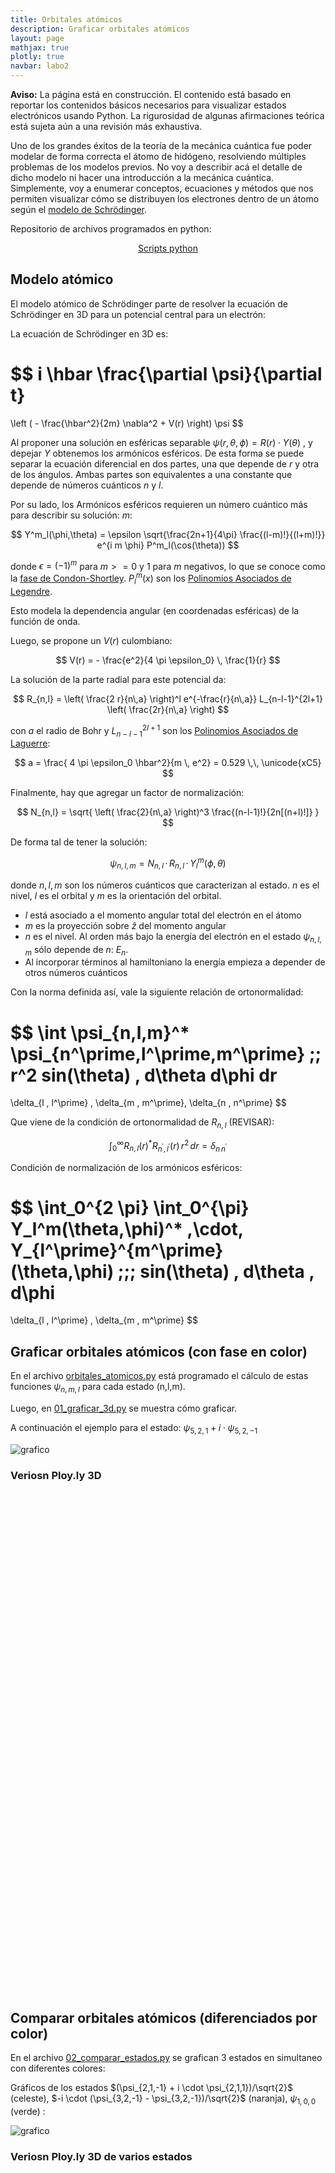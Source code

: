 ```yaml
---
title: Orbitales atómicos
description: Graficar orbitales atómicos
layout: page
mathjax: true
plotly: true
navbar: labo2
---
```


<div class="alert alert-danger" role="alert" >
  <strong>Aviso:</strong> La página está en construcción. El contenido está basado en reportar los contenidos básicos
  necesarios para visualizar estados electrónicos usando Python.
  La rigurosidad de algunas afirmaciones teórica está sujeta aún a una revisión más exhaustiva.
</div>


Uno de los grandes éxitos de la teoría de la mecánica cuántica fue poder modelar de forma correcta el átomo de hidógeno,
resolviendo múltiples problemas de los modelos previos. No voy a describir acá el detalle de dicho modelo ni hacer una introducción
a la mecánica cuántica. Simplemente, voy a enumerar conceptos, ecuaciones y métodos que nos permiten visualizar cómo se distribuyen
los electrones dentro de un átomo según el [modelo de Schrödinger](https://en.wikipedia.org/wiki/Hydrogen_atom#Schr%C3%B6dinger_equation).

Repositorio de archivos programados en python:

<center>
<a href="https://github.com/marceluda/python-para-fisicos/tree/master/tutoriales/orbitales_atomicos" class="btn btn-primary btn-lg" role="button">
Scripts python
</a>
</center>


## Modelo atómico

El modelo atómico de Schrödinger parte de resolver la ecuación de Schrödinger en 3D para un potencial central para un electrón:

La ecuación de Schrödinger en 3D es:

$$
i \hbar \frac{\partial \psi}{\partial t}
=
\left ( - \frac{\hbar^2}{2m} \nabla^2  + V(r) \right) \psi
$$

Al proponer una solución en esféricas separable $\psi(r,\theta,\phi) = R(r) \cdot Y(\theta)$ , y depejar $Y$ obtenemos los armónicos esféricos.
De esta forma se puede separar la ecuación diferencial en dos partes, una que depende de $r$ y otra de los ángulos.
Ambas partes son equivalentes a una constante que depende de números cuánticos $n$ y $l$.


Por su lado, los Armónicos esféricos requieren un número cuántico más para describir su solución: $m$:

$$
Y^m_l(\phi,\theta) = \epsilon \sqrt{\frac{2n+1}{4\pi} \frac{(l-m)!}{(l+m)!}}
      e^{i m \phi} P^m_l(\cos(\theta))
$$

donde $\epsilon = (-1)^m$ para $m>=0$ y $1$ para $m$ negativos, lo que se conoce como la [fase de Condon-Shortley](https://en.wikipedia.org/wiki/Spherical_harmonics#Condon%E2%80%93Shortley_phase).
$P^m_l(x)$ son los [Polinomios Asociados de Legendre](https://en.wikipedia.org/wiki/Associated_Legendre_polynomials).

Esto modela la dependencia angular (en coordenadas esféricas) de la función de onda.



Luego, se propone un $V(r)$ culombiano:

$$
V(r) = - \frac{e^2}{4 \pi \epsilon_0} \, \frac{1}{r}
$$

La solución de la parte radial para este potencial da:

$$
R_{n,l} = \left( \frac{2 r}{n\,a} \right)^l e^{-\frac{r}{n\,a}} L_{n-l-1}^{2l+1} \left( \frac{2r}{n\,a} \right)
$$

con $a$ el radio de Bohr y $L_{n-l-1}^{2l+1}$ son los [Polinomios Asociados de Laguerre](https://en.wikipedia.org/wiki/Laguerre_polynomials#Generalized_Laguerre_polynomials):

$$
a = \frac{ 4 \pi \epsilon_0 \hbar^2}{m \, e^2} = 0.529 \,\, \unicode{xC5}
$$

Finalmente, hay que agregar un factor de normalización:

$$
N_{n,l} =
\sqrt{  \left( \frac{2}{n\,a} \right)^3  \frac{(n-l-1)!}{2n[(n+l)!]} }
$$

De forma tal de tener la solución:

$$
\psi_{n,l,m}=
N_{n,l} \,\cdot\, R_{n,l} \,\cdot\, Y^m_l(\phi,\theta)
$$


donde $n,l,m$ son los números cuánticos que caracterizan al estado. $n$ es el nivel, $l$ es el orbital y $m$ es la orientación del orbital.

  - $l$ está asociado a el momento angular total del electrón en el átomo
  - $m$ es la proyección sobre $\hat z$ del momento angular
  - $n$ es el nivel. Al orden más bajo la energía del electrón en el estado $\psi_{n,l,m}$ sólo depende de $n$: $E_n$.
  - Al incorporar términos al hamiltoniano la energía empieza a depender de otros números cuánticos

Con la norma definida así, vale la siguiente relación de ortonormalidad:

$$
\int \psi_{n,l,m}^* \psi_{n^\prime,l^\prime,m^\prime} \;\; r^2 sin(\theta) \, d\theta d\phi dr
=
\delta_{l \, l^\prime} \, \delta_{m \, m^\prime}\, \delta_{n \, n^\prime}
$$

Que viene de la condición de ortonormalidad de $R_{n,l}$  (REVISAR):

$$
\int_0^\infty R_{n,l}(r)^* R_{n^\prime,l^\prime}(r)  \, r^2 \, dr =  \delta_{n \, n^\prime}
$$

Condición de normalización de los armónicos esféricos:

$$
\int_0^{2 \pi} \int_0^{\pi}
Y_l^m(\theta,\phi)^* \,\cdot\,
Y_{l^\prime}^{m^\prime}(\theta,\phi)
\;\;\;
sin(\theta) \, d\theta \, d\phi
=
\delta_{l \, l^\prime} \, \delta_{m \, m^\prime}
$$



## Graficar orbitales atómicos (con fase en color)

En el archivo [orbitales_atomicos.py](https://github.com/marceluda/python-para-fisicos/blob/master/tutoriales/orbitales_atomicos/orbitales_atomicos.py) está programado el cálculo de estas funciones $\psi_{n,m,l}$ para cada estado (n,l,m).

Luego, en [01_graficar_3d.py](https://github.com/marceluda/python-para-fisicos/blob/master/tutoriales/orbitales_atomicos/01_graficar_3d.py) se muestra cómo graficar.

A continuación el ejemplo para el estado: $\psi_{5,2,1} + i \cdot \psi_{5,2,-1}$


![grafico](orbitales_01.png "grafico")


### Veriosn Ploy.ly 3D

<div id="e7578db5-5986-4d0a-9b38-29ac6aa08644" class="plotly-graph-div" style="height:800px; width:800px;"></div>


<script type="text/javascript">
  window.PLOTLYENV=window.PLOTLYENV || {};

  if (document.getElementById("e7578db5-5986-4d0a-9b38-29ac6aa08644")) {
      Plotly.d3.json( "orbitales_02_3D.json", function(err, fig) {
        Plotly.plot("e7578db5-5986-4d0a-9b38-29ac6aa08644", fig.data, fig.layout);
      });
  };  
</script>


## Comparar orbitales atómicos (diferenciados por color)

En el archivo [02_comparar_estados.py](https://github.com/marceluda/python-para-fisicos/blob/master/tutoriales/orbitales_atomicos/02_comparar_estados.py) se grafican 3 estados en simultaneo con diferentes colores:

Gráficos de los estados
$(\psi_{2,1,-1} + i \cdot \psi_{2,1,1})/\sqrt{2}$ (celeste),
$-i \cdot (\psi_{3,2,-1} - \psi_{3,2,-1})/\sqrt{2}$ (naranja),
$\psi_{1,0,0}$ (verde) :


![grafico](orbitales_03.png "grafico")

### Veriosn Ploy.ly 3D de varios estados


<div id="ed77c4d8-e3f3-4bbe-a21d-b637f61b416a" class="plotly-graph-div" style="height:800px; width:800px;"></div>


<script type="text/javascript">
  window.PLOTLYENV=window.PLOTLYENV || {};

  if (document.getElementById("ed77c4d8-e3f3-4bbe-a21d-b637f61b416a")) {
      Plotly.d3.json( "orbitales_04_3D.json", function(err, fig) {
        Plotly.plot("ed77c4d8-e3f3-4bbe-a21d-b637f61b416a", fig.data, fig.layout);
      });
  };  
</script>


## Estructura fina e hiperfina
La estructura fina e hiperfina de la configuración electrónica depende de
el acoplamiento del Spin electrónico con el momento angular orbital ($L \cdot S$) y de todo esto
son el spin nuclear ($I$).
Para describir (y graficar) estos estados se debe extender el espacio de Hilbert contemplando las posibles
proyecciones del Spin electrónico y Nuclear.

En el repositorio de github se incluyen ejemplos para la creación de autoestados del hamiltoniano con acoplamiento $L\cdot S $
(estructura fina, archivo [03_estructura_fina.py](https://github.com/marceluda/python-para-fisicos/blob/master/tutoriales/orbitales_atomicos/03_estructura_fina.py))
y para el hamiltoniano con acoplamiento $J \cdot I$
(estructura hiperfina, archivo [04_estructura_HiperFina.py](https://github.com/marceluda/python-para-fisicos/blob/master/tutoriales/orbitales_atomicos/04_estructura_HiperFina.py)).

Por ejemplo, a continuación se puede ver una representación gráfica del estado ${}^{87}Rb\,5P_{3/2} \; F=1,mf=1$ :

<div id="86222a18-3078-4973-919f-faa48dc9c961" class="plotly-graph-div" style="height:800px; width:800px;"></div>


<script type="text/javascript">
  window.PLOTLYENV=window.PLOTLYENV || {};

  if (document.getElementById("86222a18-3078-4973-919f-faa48dc9c961")) {
      Plotly.d3.json( "orbitales_05_3D.json", function(err, fig) {
        Plotly.plot("86222a18-3078-4973-919f-faa48dc9c961", fig.data, fig.layout);
      });
  };  
</script>


En el archivo
[04_estructura_HiperFina.py](https://github.com/marceluda/python-para-fisicos/blob/master/tutoriales/orbitales_atomicos/04_estructura_HiperFina.py)
también hay un ejemplo sobre cómo generar animaciones, útiles para ver transiciones entre estados. Esta es una simulación (muy rudimentaria)
de una transición por oscilaciones de Rabi entre el estado

${}^{87}Rb\,5S_{1/2}\;F=1,mf=0$ y el estado  ${}^{87}Rb\,5S_{3/2}\;F=1,mf=1$

![grafico](transicion3.gif "animacion")



## Galería de estados


Con el script
[05_galeria_de_estados_3d.py](https://github.com/marceluda/python-para-fisicos/blob/master/tutoriales/orbitales_atomicos/05_galeria_de_estados_3d.py)
se generó una galería de estados orbitales hasta el nivel 3:

<center>
<p> <a href="{{ site.baseurl }}/tuto/orbitales_galeria/" class="btn btn-primary btn-lg" role="button">
Galería de Orbitales atómicos
</a></p>
</center>
